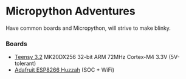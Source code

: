 # Micropython Adventures
Have common boards and Micropython, will strive to make blinky.

### Boards

- [Teensy 3.2](teensy/README.md) MK20DX256 32-bit ARM 72MHz Cortex-M4 3.3V (5V-tolerant)
- [Adafruit ESP8266 Huzzah](huzzah/README.md) (SOC + WiFi)

